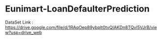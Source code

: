 # Eunimart-LoanDefaulterPrediction

DataSet Link : https://drive.google.com/file/d/1RAqOep89ybplt0tvQIAKDn8TQvl5VJrB/view?usp=drive_web 
